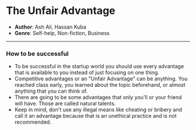 # The Unfair Advantage
- **Author**: Ash Ali, Hassan Kuba
- **Genre**: Self-help, Non-fiction, Business

---

### How to be successful

- To be successful in the startup world you should use every advantage that is available to you instead of just focusing on one thing.
- Competitive advantages or an "Unfair Advantage" can be anything. You reached class early, you learned about the topic beforehand, or almost anything that you can think of.
- There are going to be some advantages that only you'll or your friend will have. Those are called natural talents.
- Keep in mind, don't use any illegal means like cheating or bribery and call it an advantage because that  is an unethical practice and is not recommended.

